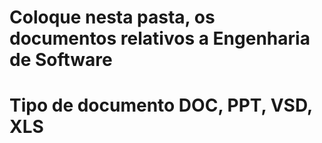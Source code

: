# Coloque nesta pasta, os documentos relativos a Engenharia de Software
# Tipo de documento DOC, PPT, VSD, XLS